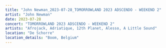 ```yaml
---
title: "John Newman_2023-07-28_TOMORROWLAND 2023 ADSCENDO - WEEKEND 2"
artist: "John Newman"
date: 2023-07-28
concert: "TOMORROWLAND 2023 ADSCENDO - WEEKEND 2"
artists: "Afrojack, Adriatique, 12th Planet, Alesso, A Little Sound"
location: "De Schorre"
location_details: "Boom, Belgium"
---
```

